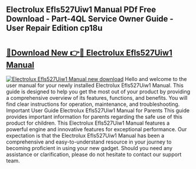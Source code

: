 ## Electrolux Efls527Uiw1 Manual PDf Free Download - Part-4QL Service Owner Guide - User Repair Edition cp18u

# <h2><a href="http://bc31699.oget.top/?id=Electrolux+Efls527Uiw1+Manual">🔗Download New 👉🔴 Electrolux Efls527Uiw1 Manual</a></h2>

[![Electrolux Efls527Uiw1 Manual new download](https://i.imgur.com/5g1atiW.png)](http://bc31699.oget.top/?id=Electrolux+Efls527Uiw1+Manual)
Hello and welcome to the user manual for your newly installed Electrolux Efls527Uiw1 Manual. This guide is designed to help you get the most out of your product by providing a comprehensive overview of its features, functions, and benefits. You will find clear instructions for operation, maintenance, and troubleshooting. Important User Guide Electrolux Efls527Uiw1 Manual for Parents This guide provides important information for parents regarding the safe use of this product for children. This Electrolux Efls527Uiw1 Manual features a powerful engine and innovative features for exceptional performance. Our expectation is that the Electrolux Efls527Uiw1 Manual has been a comprehensive and easy-to-understand resource in your journey to becoming proficient in using your new gadget. Should you need any assistance or clarification, please do not hesitate to contact our support team.
